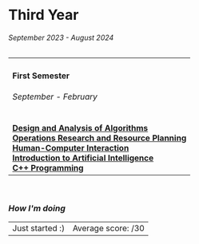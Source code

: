 <br><h1> Third Year </h1>
<h6><i>September 2023 - August 2024</i></h6>

<table>
  <tr>
    <td>
      <h4>First Semester</h4>
      <h6><i>September - February</i></h6>
    </td>
  </tr>
  <tr>
    <td>
      <a href=""><b>Design and Analysis of Algorithms</b></a><br>
      <a href=""><b>Operations Research and Resource Planning</b></a><br>
      <a href=""><b>Human-Computer Interaction</b></a><br>
      <a href=""><b>Introduction to Artificial Intelligence</b></a><br>
      <a href=""><b>C++ Programming</b></a><br>
    </td>
</tr>
</table>

<br><h3><i>How I'm doing</i></h3>
<table><tr>
  <td>Just started :)</td>
  <td>Average score: <b> </b>/30</td>
</tr></table>

